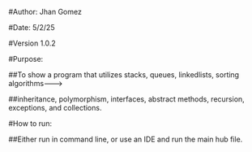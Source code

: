 #Author: Jhan Gomez

#Date: 5/2/25

#Version 1.0.2

#Purpose:

##To show a program that utilizes stacks, queues, linkedlists, sorting algorithms--->

##inheritance, polymorphism, interfaces, abstract methods, recursion, exceptions, and collections.

#How to run: 

##Either run in command line, or use an IDE and run the main hub file.
